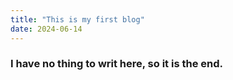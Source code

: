 ```yaml
---
title: "This is my first blog"
date: 2024-06-14
---
```


### I have no thing to writ here, so it is the end.
